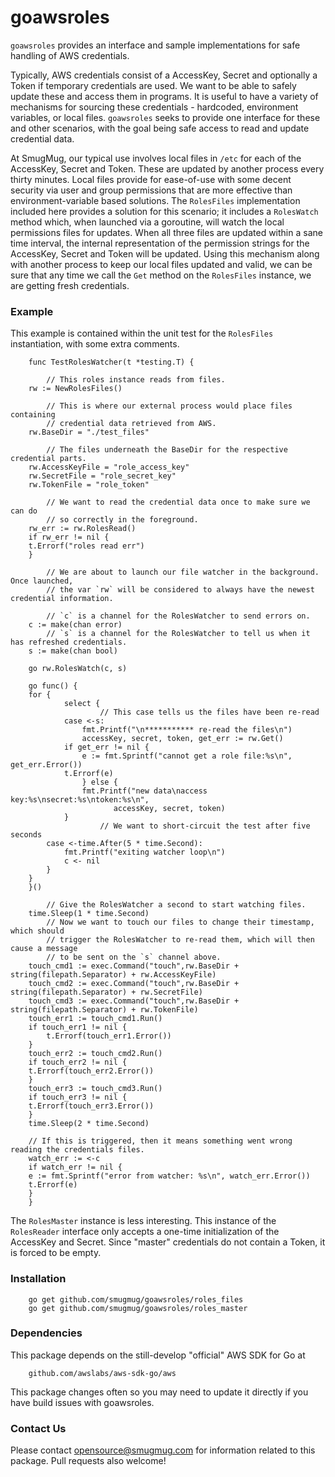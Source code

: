 goawsroles
==========

`goawsroles` provides an interface and sample implementations for safe handling of AWS
credentials.

Typically, AWS credentials consist of a AccessKey, Secret and optionally a Token if
temporary credentials are used. We want to be able to safely update these and access
them in programs. It is useful to have a variety of mechanisms for sourcing these credentials -
hardcoded, environment variables, or local files. `goawsroles` seeks to provide one interface
for these and other scenarios, with the goal being safe access to read and update credential data.

At SmugMug, our typical use involves local files in `/etc` for each of the AccessKey, Secret
and Token. These are updated by another process every thirty minutes. Local files provide
for ease-of-use with some decent security via user and group permissions that are more
effective than environment-variable based solutions.  The `RolesFiles`
implementation included here provides a solution for this scenario; it includes a
`RolesWatch` method which, when launched via a goroutine, will watch the local
permissions files for updates. When all three files are updated within a sane time
interval, the internal representation of the permission strings for the AccessKey,
Secret and Token will be updated. Using this mechanism along with another process
to keep our local files updated and valid, we can be sure that any time we call
the `Get` method on the `RolesFiles` instance, we are getting fresh credentials.

### Example

This example is contained within the unit test for the `RolesFiles` instantiation, with
some extra comments.

        func TestRolesWatcher(t *testing.T) {

            // This roles instance reads from files.
	    rw := NewRolesFiles()

            // This is where our external process would place files containing
            // credential data retrieved from AWS.
	    rw.BaseDir = "./test_files"

            // The files underneath the BaseDir for the respective credential parts.
	    rw.AccessKeyFile = "role_access_key"
	    rw.SecretFile = "role_secret_key"
	    rw.TokenFile = "role_token"

            // We want to read the credential data once to make sure we can do
            // so correctly in the foreground.
	    rw_err := rw.RolesRead()
	    if rw_err != nil {
		t.Errorf("roles read err")
	    }

            // We are about to launch our file watcher in the background. Once launched,
            // the var `rw` will be considered to always have the newest credential information.

            // `c` is a channel for the RolesWatcher to send errors on.
	    c := make(chan error)
            // `s` is a channel for the RolesWatcher to tell us when it has refreshed credentials.
	    s := make(chan bool)

	    go rw.RolesWatch(c, s)

	    go func() {
	  	for {
	            select {
                        // This case tells us the files have been re-read
		    	case <-s:
		            fmt.Printf("\n*********** re-read the files\n")
		            accessKey, secret, token, get_err := rw.Get()
			    if get_err != nil {
			        e := fmt.Sprintf("cannot get a role file:%s\n", get_err.Error())
				t.Errorf(e)
		            } else {
			        fmt.Printf("new data\naccess key:%s\nsecret:%s\ntoken:%s\n",
				           accessKey, secret, token)
			    }
                        // We want to short-circuit the test after five seconds
			case <-time.After(5 * time.Second):
			    fmt.Printf("exiting watcher loop\n")
			    c <- nil
		    }
		}
	    }()

            // Give the RolesWatcher a second to start watching files.
	    time.Sleep(1 * time.Second)
            // Now we want to touch our files to change their timestamp, which should
            // trigger the RolesWatcher to re-read them, which will then cause a message
            // to be sent on the `s` channel above.
	    touch_cmd1 := exec.Command("touch",rw.BaseDir + string(filepath.Separator) + rw.AccessKeyFile)
	    touch_cmd2 := exec.Command("touch",rw.BaseDir + string(filepath.Separator) + rw.SecretFile)
	    touch_cmd3 := exec.Command("touch",rw.BaseDir + string(filepath.Separator) + rw.TokenFile)
	    touch_err1 := touch_cmd1.Run()
	    if touch_err1 != nil {
	        t.Errorf(touch_err1.Error())
	    }
	    touch_err2 := touch_cmd2.Run()
	    if touch_err2 != nil {
		t.Errorf(touch_err2.Error())
	    }
	    touch_err3 := touch_cmd3.Run()
	    if touch_err3 != nil {
		t.Errorf(touch_err3.Error())
	    }
	    time.Sleep(2 * time.Second)

	    // If this is triggered, then it means something went wrong reading the credentials files.
	    watch_err := <-c
	    if watch_err != nil {
		e := fmt.Sprintf("error from watcher: %s\n", watch_err.Error())
		t.Errorf(e)
	    }
        }


The `RolesMaster` instance is less interesting. This instance of the `RolesReader` interface only
accepts a one-time initialization of the AccessKey and Secret. Since "master" credentials do
not contain a Token, it is forced to be empty.

### Installation

        go get github.com/smugmug/goawsroles/roles_files
        go get github.com/smugmug/goawsroles/roles_master

### Dependencies

This package depends on the still-develop "official" AWS SDK for Go at

        github.com/awslabs/aws-sdk-go/aws

This package changes often so you may need to update it directly if you have build issues with goawsroles.

### Contact Us

Please contact opensource@smugmug.com for information related to this package.
Pull requests also welcome!
